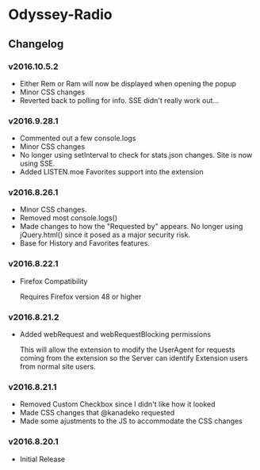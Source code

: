 # Odyssey-Radio

## Changelog

### v2016.10.5.2

- Either Rem or Ram will now be displayed when opening the popup
- Minor CSS changes
- Reverted back to polling for info. SSE didn't really work out...

### v2016.9.28.1

- Commented out a few console.logs
- Minor CSS changes
- No longer using setInterval to check for stats.json changes. Site is now using SSE.
- Added LISTEN.moe Favorites support into the extension

### v2016.8.26.1

- Minor CSS changes.
- Removed most console.logs()
- Made changes to how the "Requested by" appears. No longer using jQuery.html() since it posed as a major security risk.
- Base for History and Favorites features.

### v2016.8.22.1

- Firefox Compatibility

  Requires Firefox version 48 or higher

### v2016.8.21.2

- Added webRequest and webRequestBlocking permissions

  This will allow the extension to modify the UserAgent for requests coming from the extension so the Server can identify Extension users from normal site users.

### v2016.8.21.1

- Removed Custom Checkbox since I didn't like how it looked
- Made CSS changes that @kanadeko requested
- Made some ajustments to the JS to accommodate the CSS changes

### v2016.8.20.1

- Initial Release
